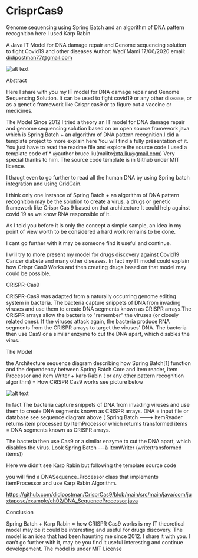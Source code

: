 # CrisprCas9
Genome sequencing using Spring Batch and an algorithm of DNA pattern recognition here I used Karp Rabin 

A Java IT Model for DNA damage repair and Genome sequencing solution to fight Covid19 and other diseases
Author: Wadï Mami
17/06/2020
email: didipostman77@gmail.com


![alt text](https://1.bp.blogspot.com/-Ww_6qH0oYac/YQjxHLTTZmI/AAAAAAAAANI/whIuFNUCeVEx85nRRT6V9fQSeO6jONnxwCLcBGAsYHQ/s16000/FB_IMG_1557346335429.jpg)

Abstract

Here I share with you my IT model for DNA damage repair and Genome Sequencing Solution. It
can be used to fight covid19 or any other disease, or as a genetic framework like
Crispr cas9 or to figure out a vaccine or medicines.

The Model
Since 2012 I tried a theory an IT model for DNA damage repair and genome sequencing solution
based on an open source framework java which is Spring Batch + an algorithm of DNA pattern
recognition.I did a template project to more explain
here You will find a fully présentation of it. You just have to read the readme file and explore the source code I used a template code of *
@author bruce.liu(mailto:jxta.liu@gmail.com) Very special thanks to him. The source code
template is in Github under MIT licence.

I thaugt even to go further to read all the human DNA by using Spring batch integration and using GridGain.

I think only one instance of Spring Batch + an algorithm of DNA pattern recognition may be the
solution to create a virus, a drugs or genetic framework like Crispr Cas 9 based on that architecture
It could help against covid 19 as we know RNA responsible of it.

As I told you before it is only the concept a simple sample, an idea in my point of view worth to be
considered a hard work remains to be done.

I cant go further with it may be someone find it useful and continue.

I will try to more present my model for drugs discovery against Covid19 Cancer diabete and many other diseases. In fact my IT model could explain how Crispr Cas9 Works and then creating drugs based on that model may could be possible.

CRISPR-Cas9

CRISPR-Cas9 was adapted from a naturally occurring genome editing system in bacteria. The bacteria capture snippets of DNA from invading viruses and use them to create DNA segments known as CRISPR arrays.The CRISPR arrays allow the bacteria to "remember" the viruses (or closely related ones). If the viruses attack again, the bacteria produce RNA segments from the CRISPR arrays to target the viruses' DNA. The bacteria then use Cas9 or a similar enzyme to cut the DNA apart, which disables the virus.

The Model

the Architecture sequence diagram describing how Spring Batch[1] function and the dependency between Spring Batch Core and item reader, item Processor and item Writer + karp Rabin ( or any other pattern recognition algorithm) = How CRISPR Cas9 works see picture below

![alt text](https://1.bp.blogspot.com/-Ww_6qH0oYac/YQjxHLTTZmI/AAAAAAAAANI/whIuFNUCeVEx85nRRT6V9fQSeO6jONnxwCLcBGAsYHQ/s16000/FB_IMG_1557346335429.jpg)

In fact The bacteria capture snippets of DNA from invading viruses and use them to create DNA segments known as CRISPR arrays. DNA = input file or database see sequence diagram above ( Spring Batch ---> ItemReader returns item processed by ItemProcessor which returns transformed items = DNA segments known as CRISPR arrays.

The bacteria then use Cas9 or a similar enzyme to cut the DNA apart, which disables the virus. Look Spring Batch ---à ItemWriter (write(transformed items))

Here we didn’t see Karp Rabin but following the template source code

you will find a DNASequence_Processor class that implements itemProcessor and use Karp Rabin Algorithm.

https://github.com/didipostman/CrisprCas9/blob/main/src/main/java/com/juxtapose/example/ch02/DNA_SequenceProcessor.java

Conclusion

Spring Batch + Karp Rabin = how CRISPR Cas9 works is my IT theoretical model may be it could be interesting and useful for drugs discovery. The model is an idea that had been haunting me since 2012. I share it with you. I can’t go further with it, may be you find it useful interesting and continue developement. The model is under MIT License

